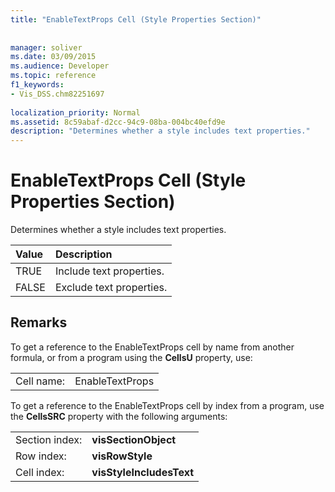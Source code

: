 ```yaml
---
title: "EnableTextProps Cell (Style Properties Section)"
 
 
manager: soliver
ms.date: 03/09/2015
ms.audience: Developer
ms.topic: reference
f1_keywords:
- Vis_DSS.chm82251697
 
localization_priority: Normal
ms.assetid: 8c59abaf-d2cc-94c9-08ba-004bc40efd9e
description: "Determines whether a style includes text properties."
---
```


# EnableTextProps Cell (Style Properties Section)

Determines whether a style includes text properties.
  
|**Value**|**Description**|
|:-----|:-----|
|TRUE  <br/> |Include text properties.  <br/> |
|FALSE  <br/> |Exclude text properties.  <br/> |
   
## Remarks

To get a reference to the EnableTextProps cell by name from another formula, or from a program using the **CellsU** property, use: 
  
|||
|:-----|:-----|
|Cell name:  <br/> |EnableTextProps  <br/> |
   
To get a reference to the EnableTextProps cell by index from a program, use the **CellsSRC** property with the following arguments: 
  
|||
|:-----|:-----|
|Section index:  <br/> |**visSectionObject** <br/> |
|Row index:  <br/> |**visRowStyle** <br/> |
|Cell index:  <br/> |**visStyleIncludesText** <br/> |
   

